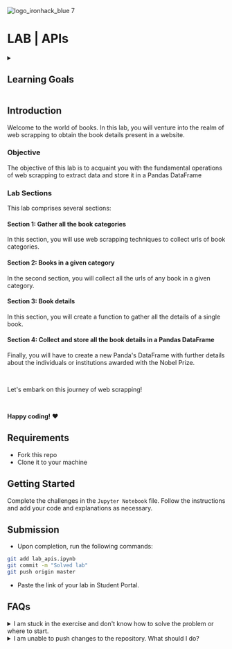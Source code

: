 ![logo_ironhack_blue 7](https://user-images.githubusercontent.com/23629340/40541063-a07a0a8a-601a-11e8-91b5-2f13e4e6b441.png)

# LAB | APIs


<details>
  <summary>
   <h2>Learning Goals</h2>
  </summary>

  This lab allows you to practice and apply the concepts and techniques taught in class. 

  Upon completion of this lab, you will be able to:
  
- Use Python libraries such as requests, BautifulSoup, to extract data from a website of books and store it in a Pandas DataFRame

  <br>
  <hr> 

</details>


## Introduction

Welcome to the world of books. In this lab, you will venture into the realm of web scrapping to obtain the book details present in a website. 

### **Objective**

The objective of this lab is to acquaint you with the fundamental operations of web scrapping to extract data and store it in a Pandas DataFrame 

### **Lab Sections**

This lab comprises several sections:

#### **Section 1: Gather all the book categories**

In this section, you will use web scrapping techniques to collect urls of book categories. 

#### **Section 2: Books in a given category**

In the second section, you will collect all the urls of any book in a given category. 

#### **Section 3: Book details**

In this section, you will create a function to gather all the details of a single book.

#### **Section 4: Collect and store all the book details in a Pandas DataFrame**

Finally, you will have to create a new Panda's DataFrame with further details about the individuals or institutions awarded with the Nobel Prize.

<br>

Let's embark on this journey of web scrapping!

<br>

**Happy coding!** :heart:


## Requirements

- Fork this repo
- Clone it to your machine

## Getting Started

Complete the challenges in the `Jupyter Notebook` file. Follow the instructions and add your code and explanations as necessary.

## Submission

- Upon completion, run the following commands:

```bash
git add lab_apis.ipynb
git commit -m "Solved lab"
git push origin master
```

- Paste the link of your lab in Student Portal.


## FAQs
<details>
  <summary>I am stuck in the exercise and don't know how to solve the problem or where to start.</summary>
  <br>

  If you are stuck in your code and don't know how to solve the problem or where to start, you should take a step back and try to form a clear question about the specific issue you are facing. This will help you narrow down the problem and come up with potential solutions.


  For example, is it a concept that you don't understand, or are you receiving an error message that you don't know how to fix? It is usually helpful to try to state the problem as clearly as possible, including any error messages you are receiving. This can help you communicate the issue to others and potentially get help from classmates or online resources. 


  Once you have a clear understanding of the problem, you will be able to start working toward the solution.

  [Back to top](#faqs)

</details>


<details>
  <summary>I am unable to push changes to the repository. What should I do?</summary>
  <br>

There are a couple of possible reasons why you may be unable to *push* changes to a Git repository:

1. **You have not committed your changes:** Before you can push your changes to the repository, you need to commit them using the `git commit` command. Make sure you have committed your changes and try pushing again. To do this, run the following terminal commands from the project folder:
  ```bash
  git add .
  git commit -m "Your commit message"
  git push
  ```
2. **You do not have permission to push to the repository:** If you have cloned the repository directly from the main Ironhack repository without making a *Fork* first, you do not have write access to the repository.
To check which remote repository you have cloned, run the following terminal command from the project folder:
  ```bash
  git remote -v
  ```
If the link shown is the same as the main Ironhack repository, you will need to fork the repository to your GitHub account first and then clone your fork to your local machine to be able to push the changes.

**Note**: You should make a copy of your local code to avoid losing it in the process.

  [Back to top](#faqs)

</details>

